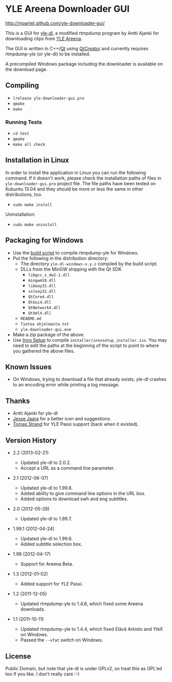 # YLE Areena Downloader GUI #

http://mpartel.github.com/yle-downloader-gui/

This is a GUI for [yle-dl](http://aajanki.github.com/yle-dl/index.html), a modified rtmpdump program by Antti Ajanki for downloading clips from [YLE Areena](http://areena.yle.fi/).

The GUI is written in C++/[Qt](http://qt.nokia.com/) using [QtCreator](http://qt.nokia.com/products/developer-tools/) and currently requires rtmpdump-yle (or yle-dl) to be installed.

A precompiled Windows package including the downloader is available on the download page.

## Compiling ##

- `lrelease yle-downloader-gui.pro`
- `qmake`
- `make`

### Running Tests ###

- `cd test`
- `qmake`
- `make all check`

## Installation in Linux ##

In order to install the application in Linux you can run the following command. If it doesn't work, please check the installation paths of files in `yle-downloader-gui.pro` project file. The file paths have been tested on Kubuntu 13.04 and they should be more or less the same in other distributions, too.

- `sudo make install`

Uninstallation:

- `sudo make uninstall`

## Packaging for Windows ##

- Use the [build script](https://github.com/mpartel/rtmpdump-yle-windows) to compile rtmpdump-yle for Windows.
- Put the following in the distribution directory:
    - The directory `yle-dl-windows-x.y.z` compiled by the build script.
    - DLLs from the MinGW shipping with the Qt SDK
        - `libgcc_s_dw2-1.dll`
        - `mingwm10.dll`
        - `libeay32.dll`
        - `ssleay32.dll`
        - `QtCore4.dll`
        - `QtGui4.dll`
        - `QtNetwork4.dll`
        - `QtXml4.dll`
    - `README.md`
    - `Tietoa ohjelmasta.txt`
    - `yle-downloader-gui.exe`
- Make a zip package of the above.
- Use [Inno Setup](http://www.jrsoftware.org/isinfo.php) to compile `installer/innosetup_installer.iss`. You may need to edit the paths at the beginning of the script to point to where you gathered the above files.

## Known Issues ##

- On Windows, trying to download a file that already exists, yle-dl crashes to an encoding error while printing a log message.

## Thanks ##

- Antti Ajanki for yle-dl
- [Jesse Jaara](https://github.com/Huulivoide) for a better icon and suggestions.
- [Tomas Strand](https://github.com/straend) for YLE Passi support (back when it existed).

## Version History ##

- 2.2 (2013-02-21)
    * Updated yle-dl to 2.0.2.
    * Accept a URL as a command line parameter.

- 2.1 (2012-06-07)
    * Updated yle-dl to 1.99.8.
    * Added ability to give command line options in the URL box.
    * Added options to download swh and eng subtitles.

- 2.0 (2012-05-28)
    * Updated yle-dl to 1.99.7.

- 1.99.1 (2012-04-24)
    * Updated yle-dl to 1.99.6.
    * Added subtitle selection box.

- 1.99 (2012-04-17)
    * Support for Areena Beta.

- 1.3 (2012-01-02)
    * Added support for YLE Passi.

- 1.2 (2011-12-05)
    * Updated rtmpdump-yle to 1.4.6, which fixed some Areena downloads.

- 1.1 (2011-10-11)
    * Updated rtmpdump-yle to 1.4.4, which fixed Elävä Arkisto and YleX on Windows.
    * Passed the `--vfat` switch on Windows.

## License ##

Public Domain, but note that yle-dl is under GPLv2, so treat this as GPL'ed too if you like. I don't really care :-)

